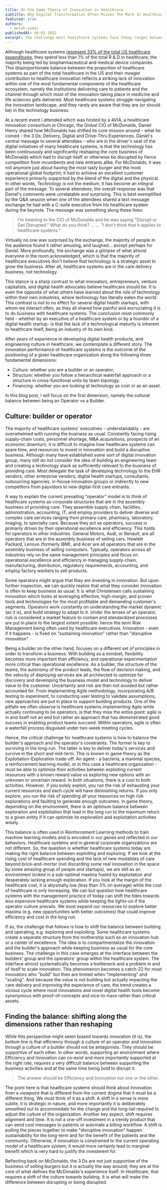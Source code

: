 ```yaml
---
title: On the Game Theory of Innovation in Healthcare
subtitle: Why Digital Transformation Often Misses The Mark In Healthcare
featured: true
authors:
  - melek-somai
publishedAt: 08-01-2022
excerpt: The challenge most healthcare systems face today ranges between the duality of Innovation and Organizational Efficiency. Those two dimensions of survival are sometimes difficult to comprehend in a dynamic socio-technical space; and hence are sometimes misinterpreted as mere opposite in the way we operate healthcare. In this piece, I try to explain from my observations and using a well-known theory of Exploitation and Exploration to shed the light on a simple yet powerful idea that innovation and efficiency are equally important.
---
```


Although healthcare systems [represent 33% of the total US healthcare expenditures](https://www.brookings.edu/research/a-dozen-facts-about-the-economics-of-the-u-s-health-care-system/), they spend less than 1% of the total R & D in healthcare; the majority being led by biopharmaceutical and medical device companies. This disproportionate balance between the proportion of healthcare systems as part of the total healthcare in the US and their meager contribution to healthcare innovation reflects a striking lack of innovation within one of the most fundamental components of the healthcare ecosystem, namely the institutions delivering care to patients and the channel through which most of the innovation taking place in medicine and life sciences gets delivered. Most healthcare systems struggle navigating the innovation landscape, and they rarely are aware that they are (or should be) in the technology business.

At a recent event I attended which was hosted by a AVIA, a healthcare innovation consortium in Chicago, the Global CIO of McDonalds, Daniel Henry shared how McDonalds has shifted its core mission around - what he coined - the 3 Ds: Delivery, Digital and Drive-Thru Experiences. Daniel's central message to several attendees - who are in the driver's seat of the digital initiatives of many healthcare systems, is that the technology has been continuously and significantly reshaping the core business of McDonalds which had to disrupt itself or otherwise be disrupted by fierce competition from incumbents and new entrants alike. For McDonalds, it was not anymore just about having the most tasty burger and the most operational global footprint; it had to achieve an excellent customer experience primarily supported by the blend of the digital and the physical. In other words, Technology is not the medium, it has become an integral part of the message. To several attendees, the overall response was that Daniel's comments were unrelatable and surprising. This is best exemplified by the Q&A session when one of the attendees shared a text message exchange he had with a C-suite executive from his healthcare system during the keynote. The message was something along these lines:

> I'm listening to the CIO of McDonalds and he was saying "Disrupt or Get Disrupted." What do you think? …
> … "I don't think that it applies to healthcare systems."

Virtually no one was surprised by the exchange, the majority of people in the audience found it rather amusing, and laughed… except perhaps for Daniel. More profoundly, the exchange was a glimpse of what almost everyone in the room acknowledged, which is that the majority of healthcare executives don't believe that technology is a strategic asset to grow the business. After all, healthcare systems are in the care delivery business, not technology.

This stance is a sharp contrast to what innovators, entrepreneurs, venture capitalists, and digital health advocates believe healthcare should be. It is even the opposite of what others have learned about the role of technology within their own industries, where technology has literally eaten the world. This contrast is not to no effect for several digital health startups, with whom we interact often, as they all shared how painful and excruciating it is to do business with healthcare systems. The conclusion most commonly held - whether by an executive of a healthcare system or by a founder of a digital health startup- is that the lack of a technological maturity is inherent to healthcare itself, being an industry of its own kind.

After years of experience in developing digital health products, and engineering culture in healthcare, we contemplate a different story. The innovation performance of healthcare systems is the outcome of the positioning of a given healthcare organization along the following three fundamental dimensions:

- Culture: whether you are a builder or an operator;
- Structure: whether you follow a hierarchical waterfall approach or a structure in cross-functional units by team topology.
- Financing: whether you are looking at technology as cost or as an asset.

In this blog post, I will focus on the first dimension, namely the cultural balance between being an Operator vs a Builder.

## Culture: builder or operator

The majority of healthcare systems' executives - understandably - are overwhelmed with running the business as usual. Constantly facing rising supply-chain costs, personnel shortage, M&A acquisitions, prospects of an economic downturn, it is difficult to imagine how healthcare systems can spare time, and resources to invest in innovation and build a disruptive business. Although many have established some sort of digital innovation group, many still do not consider the idea of building an engineering team and creating a technology stack as sufficiently relevant to the business of providing care. Most delegate the task of developing technology to the EHR vendors, other enterprise vendors, digital health startups, consultants, outsourcing agencies, in-house innovation groups or indirectly to new competitors from payvidors to new digital-first care entrants.

A way to explain the current prevailing "operator" model is to think of healthcare systems as corporate structures that are in the assembly business of providing care. They assemble supply chain, facilities, administration, accounting, IT, and employ providers to deliver diverse and complex care services ranging from primary care, pharmacy, laboratory, imaging, to specialty care. Because they act as operators, success is primarily driven by their operational excellence and efficiency. This holds for operators in other industries. General Motors, Audi, or Renault, are all operators that are in the assembly business of selling cars. Hewlett Packard, Lenovo (formerly IBM), and Acer are all operators that are in the assembly business of selling computers. Typically, operators across all industries rely on the same management principles and focus on operational excellence and efficiency in managing supply-chain, manufacturing, distribution, regulatory requirements, accounting, and employ factory workers to sell products.

Some operators might argue that they are investing in innovation. But upon further inspection, we can quickly realize that what they consider innovation is often to keep business as usual. It is what Christensen calls sustaining innovation which looks at leveraging effective, high-margin, and proven tools and technologies for the most profitable and demanding customer's segments. Operators work constantly on understanding the market dynamic (as it is), and build strategy to adapt to it. Under the lenses of an operator, risk is considered a market feature to contain and standardized processes are put in place to the largest extent possible: hence the term Risk Management being often used by healthcare executives. Innovation - even if it happens - is fixed on "sustaining innovation" rather than "disruptive innovation".

Being a builder on the other hand, focuses on a different set of principles in order to transform a business. With building as a mindset, flexibility becomes more important than efficiency, and operational experimentation more critical than operational excellence. As a builder, the structure of the teams, the autonomy of the product leads, the flow of decision making, and the velocity of deploying services are all architected to optimize for discovery and developing the business model and technology to deliver value to the customer. Uncertainty and risk are then not avoided but rather accounted for. From implementing Agile methodology, incorporating A/B testing to experiment, to conducting user testing to validate assumptions, new approaches are put in place to support building products. One of the pitfalls we often observe is healthcare systems implementing Agile while actually continuing to be operators, is that they miss the entire point: agile is in and itself not an end but rather an approach that has demonstrated good success in enabling product teams succeed. Within operators, agile is often a waterfall process disguised under two-week meeting cycles.

Hence, the critical challenge for healthcare systems is how to balance the builder's approach and the operator's constraints. The former is key to surviving in the long-run. The latter is key to deliver today's services and survive in the short and mid-term. This is known in game theory as the Exploitation-Exploration trade-off. An agent - a bacteria, a mammal species, a reinforcement learning model, or in this case a healthcare organization - must be able to optimize their activities between exploiting current resources with a known reward value vs exploring new options with an unknown or uncertain reward. In both situations, there is a cost to both activities. However, if you solely exploit, you run the risk of exhausting your current resources and each cycle will have diminishing returns. If you only explore, you run the risk of spending all your resources on high risk explorations and faulting to generate enough outcomes. In game theory, depending on the environment, there is an optimum balance between exploration and exploitation that lead in the long run to the maximum return to a given entity if it can optimize its exploration and exploitation activities wisely.

This balance is often used in Reinforcement Learning methods to train machine learning models and is encoded in our genes and reflected in our behaviors. Healthcare systems and in general corporate organizations are not different. So, the question is whether healthcare systems today are making the right balance between exploiting and exploring. If we look at the rising cost of healthcare spending and the lack of new modalities of care beyond brick-and-mortar (not discarding some real innovation in the space by some amazing group of people and startups), we are still as an environment locked in a sub-optimal maxima fueled by exploitation and desperately lacking enough exploration. If you look at the margin of the healthcare cost, it is abysmally low (less than 3% on average) while the cost of healthcare is only increasing. We can but question how healthcare systems with the management practice of today can shift the tides towards less expensive healthcare systems while keeping the lights-on if the operator culture prevails. We must expand our resources to explore better maxima (e.g. new opportunities with better outcomes) that could improve efficiency and cost in the long run.

If so, the challenge that follows is how to shift the balance between building and operating, e.g. exploring and exploiting. Some healthcare systems create a separate structure from the mothership such as an innovation hub or a center of excellence. The idea is to compartmentalize the innovation and the builder's approach while keeping business as usual for the core business. The challenge in this case emerges at the interface between the builders' group and the operators' group within the healthcare system. The interface almost systematically becomes a bottleneck and a problem in and of itself to scale innovation. This phenomenon becomes a catch-22 for most innovators who "build" but then are limited when "implementing" and "scaling". And because the value is not building but actually impacting the care delivery and improving the experience of care, the trend creates a vicious cycle where most innovations and novel digital health tools become synonymous with proof-of-concepts and nice-to-have rather than critical assets.

## Finding the balance: shifting along the dimensions rather than reshaping

While this perspective might seem biased towards innovation (it is), the bottom line is that efficiency through a culture of an operator and innovation through a culture of a builder should not be antagonists. They should be supportive of each other. In other words, supporting an environment where Efficiency and Innovation can co-exist and more importantly supported at the right rate, requires a very difficult balance between supporting the business activities and at the same time being bold to disrupt it.

> The answer should be Efficiency and Innovation not one or the other.

The point here is that healthcare systems should think about innovation from a viewpoint that is different from the current dogma that it must be a different thing. We must think of it as a shift. A shift in a sense is more subtle, it is strategic in nature, and more importantly it is deliberately smoothed out to accommodate for the change and the long-tail required to adjust the culture of the organization. Another key aspect, shift requires alignment and time. It is not a one-off investment in a trendy product that can send cool messages to patients or automate a billing workflow. A shift is pulling the pieces together to make "disruptive innovation" happen sustainability for the long-term and for the benefit of the patients and the community. Otherwise, if innovation is constrained to the current operating model of a healthcare system, it would more certainly lead to marginal benefit which is very hard to justify the investment for.

Reflecting back on McDonalds, the 3 Ds are not just supportive of the business of selling burgers but it is actually the way around; they are at the core of what defines the McDonalds's experience itself. In Healthcare, that requires a shift of the culture towards building. It is what will make the difference between disrupting or being disrupted.
